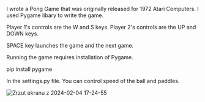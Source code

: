 I wrote a Pong Game that was originally released for 1972 Atari Computers.  I used Pygame libary to write the game.

Player 1's controls are the W and S keys.
Player 2's controls are the UP and DOWN keys.

SPACE key launches the game and the next game.

Running the game requires installation of Pygame.

pip install pygame

In the settings.py file. You can control speed of the ball and paddles.

![Zrzut ekranu z 2024-02-04 17-24-55](https://github.com/piekarskipawel/pong/assets/20934643/78d09e8a-514f-45d2-ae71-389e18057263)


